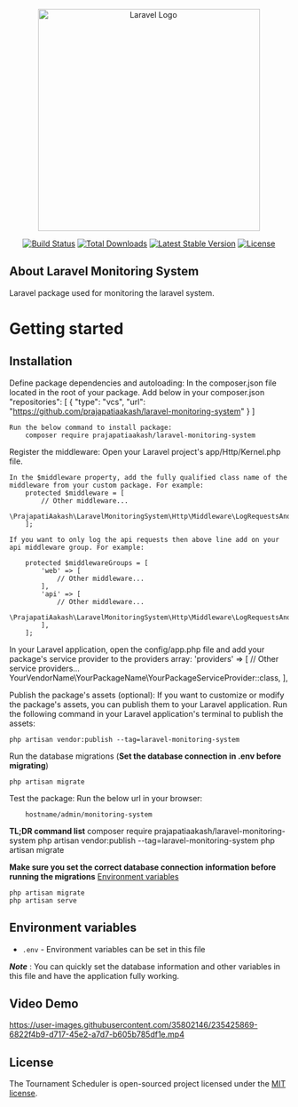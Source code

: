 <p align="center"><a href="https://laravel.com" target="_blank"><img src="https://raw.githubusercontent.com/laravel/art/master/logo-lockup/5%20SVG/2%20CMYK/1%20Full%20Color/laravel-logolockup-cmyk-red.svg" width="400" alt="Laravel Logo"></a></p>

<p align="center">
<a href="https://github.com/laravel/framework/actions"><img src="https://github.com/laravel/framework/workflows/tests/badge.svg" alt="Build Status"></a>
<a href="https://packagist.org/packages/laravel/framework"><img src="https://img.shields.io/packagist/dt/laravel/framework" alt="Total Downloads"></a>
<a href="https://packagist.org/packages/laravel/framework"><img src="https://img.shields.io/packagist/v/laravel/framework" alt="Latest Stable Version"></a>
<a href="https://packagist.org/packages/laravel/framework"><img src="https://img.shields.io/packagist/l/laravel/framework" alt="License"></a>
</p>

## About Laravel Monitoring System

Laravel package used for monitoring the laravel system.

# Getting started

## Installation

Define package dependencies and autoloading:
    In the composer.json file located in the root of your package.
    Add below in your composer.json
        "repositories": [
            {
                "type": "vcs",
                "url": "https://github.com/prajapatiaakash/laravel-monitoring-system"
            }
        ]
    
    Run the below command to install package:
        composer require prajapatiaakash/laravel-monitoring-system

Register the middleware:
    Open your Laravel project's app/Http/Kernel.php file.

    In the $middleware property, add the fully qualified class name of the middleware from your custom package. For example:
        protected $middleware = [
            // Other middleware...
            \PrajapatiAakash\LaravelMonitoringSystem\Http\Middleware\LogRequestsAndResponses::class,
        ];

    If you want to only log the api requests then above line add on your api middleware group. For example:

        protected $middlewareGroups = [
            'web' => [
                // Other middleware...
            ],
            'api' => [
                // Other middleware...
                \PrajapatiAakash\LaravelMonitoringSystem\Http\Middleware\LogRequestsAndResponses::class,
            ],
        ];

In your Laravel application, open the config/app.php file and add your package's service provider to the providers array:
    'providers' => [
        // Other service providers...
        YourVendorName\YourPackageName\YourPackageServiceProvider::class,
    ],

Publish the package's assets (optional):
    If you want to customize or modify the package's assets, you can publish them to your Laravel application. Run the following command in your Laravel application's terminal to publish the assets:

    php artisan vendor:publish --tag=laravel-monitoring-system

Run the database migrations (**Set the database connection in .env before migrating**)

    php artisan migrate

Test the package:
    Run the below url in your browser:

        hostname/admin/monitoring-system

**TL;DR command list**
    composer require prajapatiaakash/laravel-monitoring-system
    php artisan vendor:publish --tag=laravel-monitoring-system
    php artisan migrate
    
**Make sure you set the correct database connection information before running the migrations** [Environment variables](#environment-variables)

    php artisan migrate
    php artisan serve

## Environment variables

- `.env` - Environment variables can be set in this file

***Note*** : You can quickly set the database information and other variables in this file and have the application fully working.

## Video Demo



https://user-images.githubusercontent.com/35802146/235425869-6822f4b9-d717-45e2-a7d7-b605b785df1e.mp4



## License

The Tournament Scheduler is open-sourced project licensed under the [MIT license](https://opensource.org/licenses/MIT).

